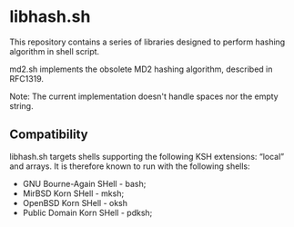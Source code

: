 libhash.sh
==========

This repository contains a series of libraries designed to perform
hashing algorithm in shell script.

md2.sh implements the obsolete MD2 hashing algorithm, described in
RFC1319.

Note: The current implementation doesn't handle spaces nor the empty string.

Compatibility
-------------

libhash.sh targets shells supporting the following KSH extensions:
“local” and arrays. It is therefore known to run with the following
shells:

- GNU Bourne-Again SHell - bash;
- MirBSD Korn SHell - mksh;
- OpenBSD Korn SHell - oksh
- Public Domain Korn SHell - pdksh;
